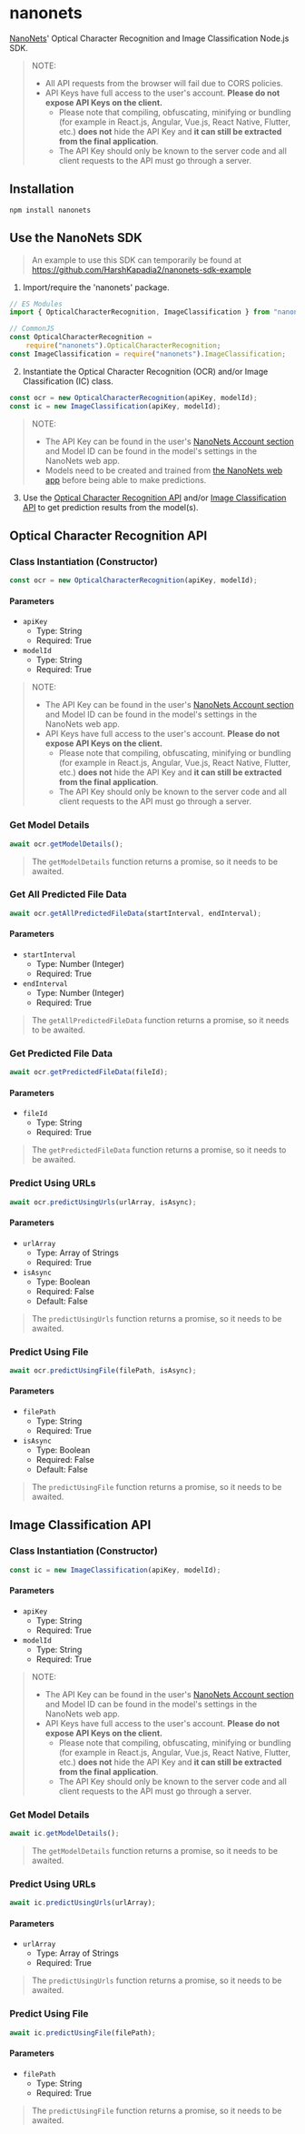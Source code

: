 # nanonets

[NanoNets](https://nanonets.com)' Optical Character Recognition and Image Classification Node.js SDK.

> NOTE:
>
> -   All API requests from the browser will fail due to CORS policies.
> -   API Keys have full access to the user's account. **Please do not expose API Keys on the client.**
>     -   Please note that compiling, obfuscating, minifying or bundling (for example in React.js, Angular, Vue.js, React Native, Flutter, etc.) **does not** hide the API Key and **it can still be extracted from the final application**.
>     -   The API Key should only be known to the server code and all client requests to the API must go through a server.

## Installation

```
npm install nanonets
```

## Use the NanoNets SDK

> An example to use this SDK can temporarily be found at https://github.com/HarshKapadia2/nanonets-sdk-example

1. Import/require the 'nanonets' package.

```javascript
// ES Modules
import { OpticalCharacterRecognition, ImageClassification } from "nanonets";

// CommonJS
const OpticalCharacterRecognition =
	require("nanonets").OpticalCharacterRecognition;
const ImageClassification = require("nanonets").ImageClassification;
```

2. Instantiate the Optical Character Recognition (OCR) and/or Image Classification (IC) class.

```javascript
const ocr = new OpticalCharacterRecognition(apiKey, modelId);
const ic = new ImageClassification(apiKey, modelId);
```

> NOTE:
>
> -   The API Key can be found in the user's [NanoNets Account section](https://app.nanonets.com/#/keys) and Model ID can be found in the model's settings in the NanoNets web app.
> -   Models need to be created and trained from [the NanoNets web app](https://app.nanonets.com) before being able to make predictions.

3. Use the [Optical Character Recognition API](#optical-character-recognition-api) and/or [Image Classification API](#image-classification-api) to get prediction results from the model(s).

## Optical Character Recognition API

### Class Instantiation (Constructor)

```javascript
const ocr = new OpticalCharacterRecognition(apiKey, modelId);
```

#### Parameters

-   `apiKey`
    -   Type: String
    -   Required: True
-   `modelId`
    -   Type: String
    -   Required: True

> NOTE:
>
> -   The API Key can be found in the user's [NanoNets Account section](https://app.nanonets.com/#/keys) and Model ID can be found in the model's settings in the NanoNets web app.
> -   API Keys have full access to the user's account. **Please do not expose API Keys on the client.**
>     -   Please note that compiling, obfuscating, minifying or bundling (for example in React.js, Angular, Vue.js, React Native, Flutter, etc.) **does not** hide the API Key and **it can still be extracted from the final application**.
>     -   The API Key should only be known to the server code and all client requests to the API must go through a server.

### Get Model Details

```javascript
await ocr.getModelDetails();
```

> The `getModelDetails` function returns a promise, so it needs to be awaited.

### Get All Predicted File Data

```javascript
await ocr.getAllPredictedFileData(startInterval, endInterval);
```

#### Parameters

-   `startInterval`
    -   Type: Number (Integer)
    -   Required: True
-   `endInterval`
    -   Type: Number (Integer)
    -   Required: True

> The `getAllPredictedFileData` function returns a promise, so it needs to be awaited.

### Get Predicted File Data

```javascript
await ocr.getPredictedFileData(fileId);
```

#### Parameters

-   `fileId`
    -   Type: String
    -   Required: True

> The `getPredictedFileData` function returns a promise, so it needs to be awaited.

### Predict Using URLs

```javascript
await ocr.predictUsingUrls(urlArray, isAsync);
```

#### Parameters

-   `urlArray`
    -   Type: Array of Strings
    -   Required: True
-   `isAsync`
    -   Type: Boolean
    -   Required: False
    -   Default: False

> The `predictUsingUrls` function returns a promise, so it needs to be awaited.

### Predict Using File

```javascript
await ocr.predictUsingFile(filePath, isAsync);
```

#### Parameters

-   `filePath`
    -   Type: String
    -   Required: True
-   `isAsync`
    -   Type: Boolean
    -   Required: False
    -   Default: False

> The `predictUsingFile` function returns a promise, so it needs to be awaited.

## Image Classification API

### Class Instantiation (Constructor)

```javascript
const ic = new ImageClassification(apiKey, modelId);
```

#### Parameters

-   `apiKey`
    -   Type: String
    -   Required: True
-   `modelId`
    -   Type: String
    -   Required: True

> NOTE:
>
> -   The API Key can be found in the user's [NanoNets Account section](https://app.nanonets.com/#/keys) and Model ID can be found in the model's settings in the NanoNets web app.
> -   API Keys have full access to the user's account. **Please do not expose API Keys on the client.**
>     -   Please note that compiling, obfuscating, minifying or bundling (for example in React.js, Angular, Vue.js, React Native, Flutter, etc.) **does not** hide the API Key and **it can still be extracted from the final application**.
>     -   The API Key should only be known to the server code and all client requests to the API must go through a server.

### Get Model Details

```javascript
await ic.getModelDetails();
```

> The `getModelDetails` function returns a promise, so it needs to be awaited.

### Predict Using URLs

```javascript
await ic.predictUsingUrls(urlArray);
```

#### Parameters

-   `urlArray`
    -   Type: Array of Strings
    -   Required: True

> The `predictUsingUrls` function returns a promise, so it needs to be awaited.

### Predict Using File

```javascript
await ic.predictUsingFile(filePath);
```

#### Parameters

-   `filePath`
    -   Type: String
    -   Required: True

> The `predictUsingFile` function returns a promise, so it needs to be awaited.
